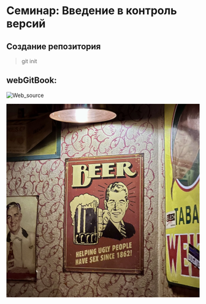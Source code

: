 # **Семинар: Введение в контроль версий**

## Создание репозитория
>git init

## webGitBook:
![Web_source](GitBook.webloc)

![poster](image.jpeg)